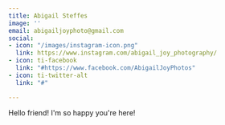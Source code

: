 ```yaml
---
title: Abigail Steffes
image: ''
email: abigailjoyphoto@gmail.com
social:
- icon: "/images/instagram-icon.png"
  link: https://www.instagram.com/abigail_joy_photography/
- icon: ti-facebook
  link: "#https://www.facebook.com/AbigailJoyPhotos"
- icon: ti-twitter-alt
  link: "#"

---
```

Hello friend!  I'm so happy you're here!
